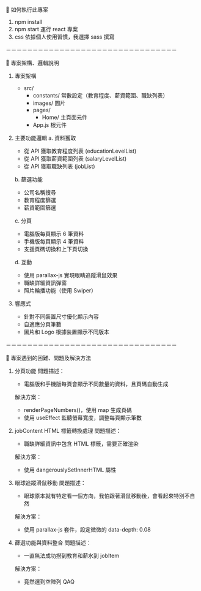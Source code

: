 🦖 如何執行此專案
1. npm install
2. npm start 運行 react 專案
3. css 依據個人使用習慣，我選擇 sass 撰寫

－－－－－－－－－－－－－－－－－－－－－－－－－－－－－－－－

🦖 專案架構、邏輯說明
1. 專案架構
   - src/
     - constants/  常數設定（教育程度、薪資範圍、職缺列表）
     - images/     圖片
     - pages/
       - Home/   主頁面元件
     - App.js      根元件

2. 主要功能邏輯
   a. 資料獲取
      - 從 API 獲取教育程度列表 (educationLevelList)
      - 從 API 獲取薪資範圍列表 (salaryLevelList)
      - 從 API 獲取職缺列表 (jobList)

   b. 篩選功能
      - 公司名稱搜尋
      - 教育程度篩選 
      - 薪資範圍篩選

   c. 分頁
      - 電腦版每頁顯示 6 筆資料
      - 手機版每頁顯示 4 筆資料
      - 支援頁碼切換和上下頁切換

   d. 互動
      - 使用 parallax-js 實現眼睛追蹤滑鼠效果
      - 職缺詳細資訊彈窗
      - 照片輪播功能（使用 Swiper）

3. 響應式
   - 針對不同裝置尺寸優化顯示內容
   - 自適應分頁筆數
   - 圖片和 Logo 根據裝置顯示不同版本

－－－－－－－－－－－－－－－－－－－－－－－－－－－－－－－－

🦖 專案遇到的困難、問題及解決方法

1. 分頁功能
   問題描述：
   - 電腦版和手機版每頁會顯示不同數量的資料，且頁碼自動生成
   
   解決方案：
   - renderPageNumbers()，使用 map 生成頁碼
   - 使用 useEffect 監聽螢幕寬度，調整每頁顯示筆數

2. jobContent HTML 標籤轉換處理
   問題描述：
   - 職缺詳細資訊中包含 HTML 標籤，需要正確渲染
   
   解決方案：
   - 使用 dangerouslySetInnerHTML 屬性

3. 眼球追蹤滑鼠移動
   問題描述：
   - 眼球原本就有特定看一個方向，我怕跟著滑鼠移動後，會看起來特別不自然
   
   解決方案：
   - 使用 parallax-js 套件，設定微微的 data-depth: 0.08

4. 篩選功能與資料整合
   問題描述：
   - 一直無法成功撈到教育和薪水到 jobItem
   
   解決方案：
   - 竟然選到空陣列 QAQ